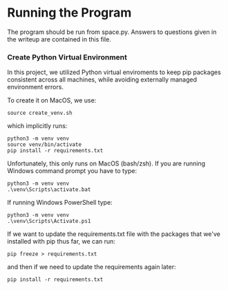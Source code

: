 # Running the Program
The program should be run from space.py. Answers to questions given in the writeup are contained in this file.

### Create Python Virtual Environment

In this project, we utilized Python virtual enviroments to keep pip packages consistent across all machines, while avoiding externally managed environment errors.

To create it on MacOS, we use:

```shell
source create_venv.sh
```

which implicitly runs:

```shell
python3 -m venv venv
source venv/bin/activate
pip install -r requirements.txt
```

Unfortunately, this only runs on MacOS (bash/zsh). If you are running Windows command prompt you have to type:
```shell
python3 -m venv venv
.\venv\Scripts\activate.bat
```
If running Windows PowerShell type:
```shell
python3 -m venv venv
.\venv\Scripts\Activate.ps1
```

If we want to update the requirements.txt file with the packages that we've installed with pip thus far, we can run:

```shell
pip freeze > requirements.txt
```

and then if we need to update the requirements again later:

```shell
pip install -r requirements.txt
```
